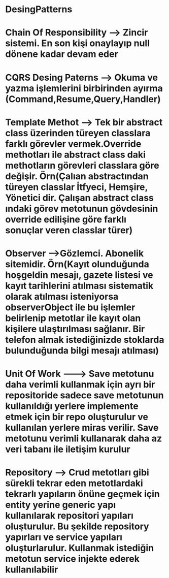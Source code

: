 # DesingPatterns
# Chain Of Responsibility --> Zincir sistemi. En son kişi onaylayıp null dönene kadar devam eder
# CQRS Desing Paterns --> Okuma ve yazma işlemlerini birbirinden ayırma (Command,Resume,Query,Handler)
# Template Methot --> Tek bir abstract class üzerinden türeyen classlara farklı görevler vermek.Override methotları ile abstract class daki methotların görevleri classlara göre değişir. Örn(Çalıan abstractından türeyen classlar İtfyeci, Hemşire, Yönetici dir. Çalışan abstract class ındaki görev metotunun gövdesinin override edilişine göre farklı sonuçlar veren classlar türer)
# Observer -->Gözlemci. Abonelik sitemidir. Örn(Kayıt olunduğunda hoşgeldin mesajı, gazete listesi ve kayıt tarihlerini atılması sistematik olarak atılması isteniyorsa observerObject ile bu işlemler belirlenip metotlar ile kayıt olan kişilere ulaştırılması sağlanır. Bir telefon almak istediğinizde stoklarda bulunduğunda bilgi mesajı atılması)
# Unit Of Work ---> Save metotunu daha verimli kullanmak için ayrı bir repositoride sadece save metotunun kullanıldığı yerlere implemente etmek için bir repo oluşturulur ve kullanılan yerlere miras verilir. Save metotunu verimli kullanarak daha az veri tabanı ile iletişim kurulur
# Repository --> Crud metotları gibi sürekli tekrar eden metotlardaki tekrarlı yapıların önüne geçmek için entity yerine generic yapı kullanılarak repositori yapıları oluşturulur. Bu şekilde repository yapırları ve service yapıları oluşturlarulur. Kullanmak istediğin metotun service injekte ederek kullanılabilir
